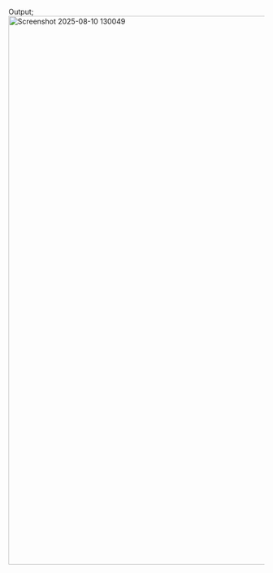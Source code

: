 Output;<img width="1920" height="1080" alt="Screenshot 2025-08-10 130049" src="https://github.com/user-attachments/assets/aad73999-6de1-4936-b9f3-fc3e1a83cb0b" />
